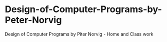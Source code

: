 Design-of-Computer-Programs-by-Peter-Norvig
===========================================
Design of Computer Programs by Piter Norvig - Home and Class work
